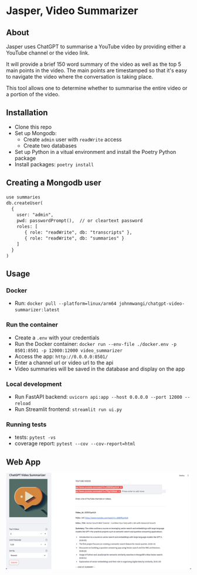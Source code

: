# Jasper, Video Summarizer
## About
Jasper uses ChatGPT to summarise a YouTube video by providing either a YouTube channel or the video link.

It will provide a brief 150 word summary of the video as well as the top 5 main points in the video.
The main points are timestamped so that it's easy to navigate the video where
the conversation is taking place. 

This tool allows one to determine whether to summarise the entire video or
a portion of the video.

## Installation
- Clone this repo
- Set up Mongodb:
  - Create `admin` user with `readWrite` access
  - Create two databases
- Set up Python in a vitual environment and install the Poetry Python package
- Install packages: `poetry install`
## Creating a Mongodb user
```
use summaries
db.createUser(
  {
    user: "admin",
    pwd: passwordPrompt(),  // or cleartext password
    roles: [
       { role: "readWrite", db: "transcripts" },
       { role: "readWrite", db: "summaries" }
    ]
  }
)
```
## Usage
### Docker
- Run: `docker pull --platform=linux/arm64 johnmwangi/chatgpt-video-summarizer:latest`

### Run the container
- Create a `.env` with your credentials
- Run the Docker container: `docker run --env-file ./docker.env -p 8501:8501 -p 12000:12000 video_summarizer`
- Access the app: `http://0.0.0.0:8501/`
- Enter a channel url or video url to the api
- Video summaries will be saved in the database and display on the app

### Local development
- Run FastAPI backend: `uvicorn api:app --host 0.0.0.0 --port 12000 --reload`
- Run Streamlit frontend: `streamlit run ui.py`
### Running tests
* tests: `pytest -vs`
* coverage report: `pytest --cov --cov-report=html`

## Web App
![Sample video summary](./app_ss.png)

